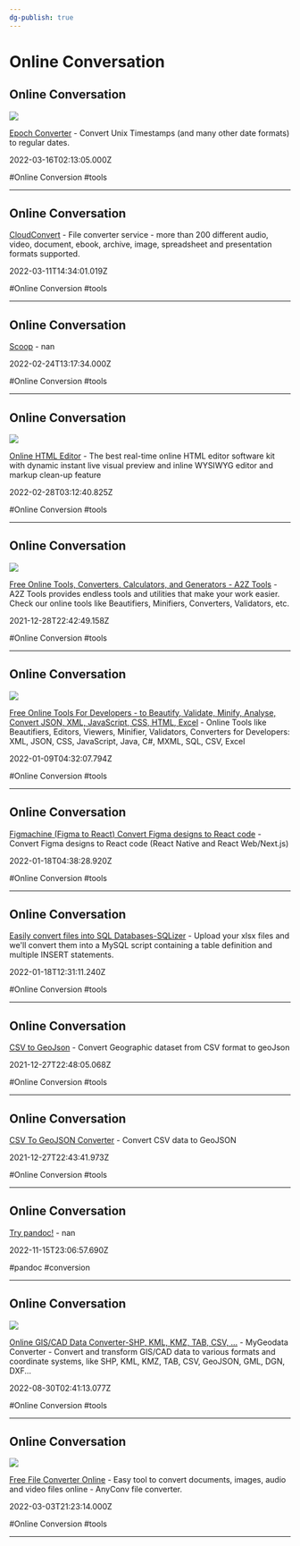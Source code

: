 ```yaml
---
dg-publish: true
---
```


# Online Conversation

## Online Conversation

![](https://www.epochconverter.com/img/epochconverter-og-img.png)

[Epoch Converter](https://www.epochconverter.com/?q=%25s&source=searchbar) - Convert Unix Timestamps (and many other date formats) to regular dates.

2022-03-16T02:13:05.000Z

#Online Conversion #tools

---

## Online Conversation

[CloudConvert](https://cloudconvert.com) - File converter service - more than 200 different audio, video, document, ebook, archive, image, spreadsheet and presentation formats supported.

2022-03-11T14:34:01.019Z

#Online Conversion #tools

---

## Online Conversation

[Scoop](https://word2cleanhtml.com) - nan

2022-02-24T13:17:34.000Z

#Online Conversion #tools

---

## Online Conversation

![](https://html-online.com/editor/images/witch.jpg)

[Online HTML Editor](https://html-online.com/editor) - The best real-time online HTML editor software kit with dynamic instant live visual preview and inline WYSIWYG editor and markup clean-up feature

2022-02-28T03:12:40.825Z

#Online Conversion #tools

---

## Online Conversation

![](https://a2z.tools/~/Image/ogimg.jpg)

[Free Online Tools, Converters, Calculators, and Generators - A2Z Tools](https://a2z.tools/?ref=producthunt) - A2Z Tools provides endless tools and utilities that make your work easier. Check our online tools like Beautifiers, Minifiers, Converters, Validators, etc.

2021-12-28T22:42:49.158Z

#Online Conversion #tools

---

## Online Conversation

![](https://codebeautify.org/img/cb/logo.png)

[Free Online Tools For Developers - to Beautify, Validate, Minify, Analyse, Convert JSON, XML, JavaScript, CSS, HTML, Excel](https://codebeautify.org) - Online Tools like Beautifiers, Editors, Viewers, Minifier, Validators, Converters for Developers: XML, JSON, CSS, JavaScript, Java, C#, MXML, SQL, CSV, Excel

2022-01-09T04:32:07.794Z

#Online Conversion #tools

---

## Online Conversation

[Figmachine (Figma to React) Convert Figma designs to React code](https://www.figmachine.com) - Convert Figma designs to React code (React Native and React Web/Next.js)

2022-01-18T04:38:28.920Z

#Online Conversion #tools

---

## Online Conversation

[Easily convert files into SQL Databases-SQLizer](https://sqlizer.io/#/) - Upload your xlsx files and we'll convert them into a MySQL script containing a table definition and multiple INSERT statements.

2022-01-18T12:31:11.240Z

#Online Conversion #tools

---

## Online Conversation

[CSV to GeoJson](http://www.opengeotools.com/csvToGeoJson.php) - Convert Geographic dataset from CSV format to geoJson

2021-12-27T22:48:05.068Z

#Online Conversion #tools

---

## Online Conversation

[CSV To GeoJSON Converter](https://www.convertcsv.com/csv-to-geojson.htm) - Convert CSV data to GeoJSON

2021-12-27T22:43:41.973Z

#Online Conversion #tools

---

## Online Conversation

[Try pandoc!](https://pandoc.org/try) - nan

2022-11-15T23:06:57.690Z

#pandoc #conversion

---

## Online Conversation

![](https://mygeodata.cloud/tmp/img/icon-geoczech-sm-transparent.png)

[Online GIS/CAD Data Converter-SHP, KML, KMZ, TAB, CSV, ...](https://mygeodata.cloud/converter) - MyGeodata Converter - Convert and transform GIS/CAD data to various formats and coordinate systems, like SHP, KML, KMZ, TAB, CSV, GeoJSON, GML, DGN, DXF...

2022-08-30T02:41:13.077Z

#Online Conversion #tools

---

## Online Conversation

![](https://anyconv.com/media/anyconv.png)

[Free File Converter Online](https://anyconv.com) - Easy tool to convert documents, images, audio and video files online - AnyConv file converter.

2022-03-03T21:23:14.000Z

#Online Conversion #tools

---
